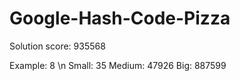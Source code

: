 # Google-Hash-Code-Pizza

Solution score: 935568

Example: 8 \n
Small: 35
Medium: 47926
Big: 887599
